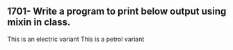 ## 1701- Write a program to print below output using mixin in class.

This is an electric variant
This is a petrol variant